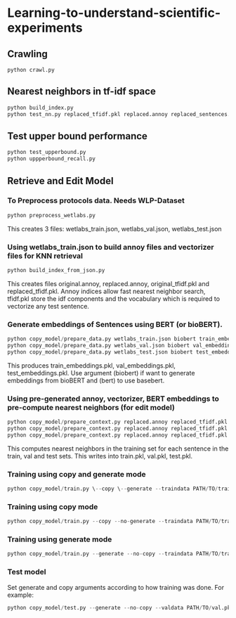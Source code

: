 # Learning-to-understand-scientific-experiments

## Crawling
```
python crawl.py
```


## Nearest neighbors in tf-idf space
```python 
python build_index.py
python test_nn.py replaced_tfidf.pkl replaced.annoy replaced_sentences.txt original_sentences.txt
```
## Test upper bound performance
```python 
python test_upperbound.py
python uppperbound_recall.py
```

## Retrieve and Edit Model

### To Preprocess protocols data. Needs WLP-Dataset 
```python 
python preprocess_wetlabs.py
```
This creates 3 files: wetlabs_train.json, wetlabs_val.json, wetlabs_test.json

### Using wetlabs_train.json to build annoy files and vectorizer files for KNN retrieval
```python 
python build_index_from_json.py
```
This creates files original.annoy, replaced.annoy, original_tfidf.pkl and replaced_tfidf.pkl. Annoy indices allow fast nearest neighbor search, tfidf.pkl store the idf components and the vocabulary which is required to vectorize any test sentence.

### Generate embeddings of Sentences using BERT (or bioBERT).
```python 
python copy_model/prepare_data.py wetlabs_train.json biobert train_embeddings.pkl
python copy_model/prepare_data.py wetlabs_val.json biobert val_embeddings.pkl
python copy_model/prepare_data.py wetlabs_test.json biobert test_embeddings.pkl
```
This produces train_embeddings.pkl, val_embeddings.pkl, test_embeddings.pkl. Use argument (biobert) if want to generate embeddings from bioBERT and (bert) to use basebert. 

### Using pre-generated annoy, vectorizer, BERT embeddings to pre-compute nearest neighbors (for edit model)
```python 
python copy_model/prepare_context.py replaced.annoy replaced_tfidf.pkl train_embeddings.pkl train_embeddings.pkl train.pkl
python copy_model/prepare_context.py replaced.annoy replaced_tfidf.pkl train_embeddings.pkl test_embeddings.pkl test.pkl
python copy_model/prepare_context.py replaced.annoy replaced_tfidf.pkl train_embeddings.pkl val_embeddings.pkl val.pkl
```
This computes nearest neighbors in the training set for each sentence in the train, val and test sets. This writes into train.pkl, val.pkl, test.pkl.

### Training using copy and generate mode
```python
python copy_model/train.py \--copy \--generate --traindata PATH/TO/train.pkl --valdata PATH/TO/val.pkl --modelpath OUTPUTDIR/model.pt
```

### Training using copy mode
```python 
python copy_model/train.py --copy --no-generate --traindata PATH/TO/train.pkl --valdata PATH/TO/val.pkl --modelpath OUTPUTDIR/model.pt
```

### Training using generate mode
```python 
python copy_model/train.py --generate --no-copy --traindata PATH/TO/train.pkl --valdata PATH/TO/val.pkl --modelpath OUTPUTDIR/model.pt
```
### Test model
Set generate and copy arguments according to how training was done. For example:
```python 
python copy_model/test.py --generate --no-copy --valdata PATH/TO/val.pkl --modelpath OUTPUTDIR/model.pt
```

